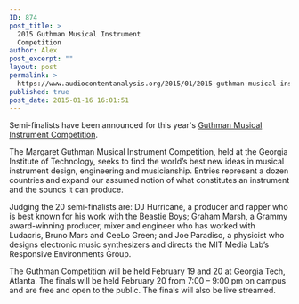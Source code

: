 ```yaml
---
ID: 874
post_title: >
  2015 Guthman Musical Instrument
  Competition
author: Alex
post_excerpt: ""
layout: post
permalink: >
  https://www.audiocontentanalysis.org/2015/01/2015-guthman-musical-instrument-competition/
published: true
post_date: 2015-01-16 16:01:51
---
```

Semi-finalists have been announced for this year's <a title="Georgia Tech Center for Music Technology: Guthman Competition" href="http://guthman.gatech.edu">Guthman Musical Instrument Competition</a>.

The Margaret Guthman Musical Instrument Competition, held at the Georgia Institute of Technology, seeks to find the world’s best new ideas in musical instrument design, engineering and musicianship. Entries represent a dozen countries and expand our assumed notion of what constitutes an instrument and the sounds it can produce.

Judging the 20 semi-finalists are: DJ Hurricane, a producer and rapper who is best known for his work with the Beastie Boys; Graham Marsh, a Grammy award-winning producer, mixer and engineer who has worked with Ludacris, Bruno Mars and CeeLo Green; and Joe Paradiso, a physicist who designs electronic music synthesizers and directs the MIT Media Lab’s Responsive Environments Group.

The Guthman Competition will be held February 19 and 20 at Georgia Tech, Atlanta. The finals will be held February 20 from 7:00 – 9:00 pm on campus and are free and open to the public. The finals will also be live streamed.